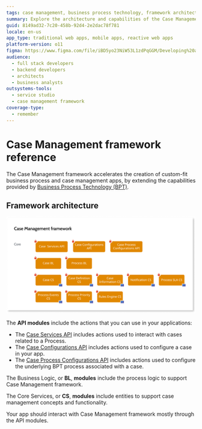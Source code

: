 ```yaml
---
tags: case management, business process technology, framework architecture, api modules, core services
summary: Explore the architecture and capabilities of the Case Management framework in OutSystems 11 (O11) for streamlined business process app development.
guid: 8149ad32-7c20-458b-92d4-2e2dac78f781
locale: en-us
app_type: traditional web apps, mobile apps, reactive web apps
platform-version: o11
figma: https://www.figma.com/file/iBD5yo23NiW53L1zdPqGGM/Developing%20an%20Application?node-id=4376:1916
audience:
  - full stack developers
  - backend developers
  - architects
  - business analysts
outsystems-tools:
  - service studio
  - case management framework
coverage-type:
  - remember
---
```


# Case Management framework reference

The Case Management framework accelerates the creation of custom-fit business process and case management apps, by extending the capabilities provided by [Business Process Technology (BPT)](../../../processes/intro.md).

## Framework architecture

![Diagram illustrating the architecture of the Case Management framework, including API modules, Business Logic modules, and Core Services modules](images/cmf-archi.png "Case Management Framework Architecture")

The **API modules** include the actions that you can use in your applications:

* The [Case Services API](auto/CaseServices_API.final.md) includes actions used to interact with cases related to a Process.
* The [Case Configurations API](auto/CaseConfigurations_API.final.md) includes actions used to configure a case in your app.
* The [Case Process Configurations API](auto/CaseProcessConfigurations_API.final.md) includes actions used to configure the underlying BPT process associated with a case.

The Business Logic, or **BL**, **modules** include the process logic to support Case Management framework.

The Core Services, or **CS**, **modules** include entities to support case management concepts and functionality.

Your app should interact with Case Management framework mostly through the API modules.

